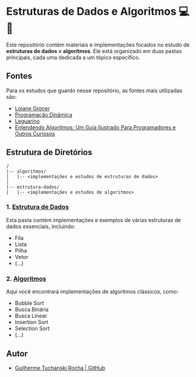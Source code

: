 
# Estruturas de Dados e Algoritmos 💻🤔

Este repositório contém materiais e implementações focados no estudo de **estruturas de dados** e **algoritmos**. Ele está organizado em duas pastas principais, cada uma dedicada a um tópico específico.

## Fontes

Para os estudos que guardo nesse repositório, as fontes mais utilizadas são:

- [Loiane Groner](https://www.youtube.com/@loianegroner)
- [Programação Dinâmica](https://www.youtube.com/@pgdinamica)
- [Leguarino](https://www.youtube.com/@leguarino)
- [Entendendo Algoritmos: Um Guia Ilustrado Para Programadores e Outros Curiosos](https://www.amazon.com.br/Entendendo-Algoritmos-Ilustrado-Programadores-Curiosos/dp/8575225634)

## Estrutura de Diretórios

```
/
|-- algoritmos/
|   |-- <implementações e estudos de estruturas de dados>
|
|-- estrutura-dados/
|   |-- <implementações e estudos de algoritmos>
```

### 1. [Estrutura de Dados](/estrutura-dados)

Esta pasta contém implementações e exemplos de várias estruturas de dados essenciais, incluindo:

- Fila
- Lista
- Pilha
- Vetor
- (...)

### 2. [Algoritmos](/algoritmos)

Aqui você encontrará implementações de algoritmos clássicos, como:

- Bubble Sort
- Busca Binária
- Busca Linear
- Insertion Sort
- Selection Sort
- (...)

## Autor

- [Guilherme Tuchanski Rocha | GitHub](https://github.com/tuchanski)